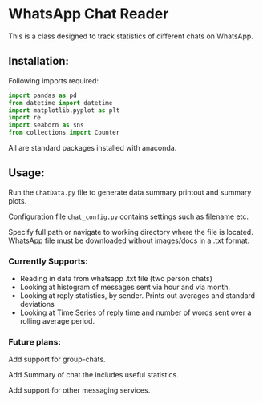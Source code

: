 # WhatsApp Chat Reader
This is a class designed to track statistics of different chats on WhatsApp.

## Installation:
Following imports required:
```python
import pandas as pd
from datetime import datetime
import matplotlib.pyplot as plt
import re
import seaborn as sns
from collections import Counter
```
All are standard packages installed with anaconda.

## Usage:
Run the `ChatData.py` file to generate data summary printout and summary plots.

Configuration file `chat_config.py` contains settings such as filename etc.

Specify full path or navigate to working directory where the file is located.
WhatsApp file must be downloaded without images/docs in a .txt format.

### Currently Supports:
- Reading in data from whatsapp .txt file (two person chats)
- Looking at histogram of messages sent via hour and via month.
- Looking at reply statistics, by sender. Prints out averages and standard deviations
- Looking at Time Series of reply time and number of words sent over a rolling average period.

### Future plans:
Add support for group-chats.

Add Summary of chat the includes useful statistics.

Add support for other messaging services.
